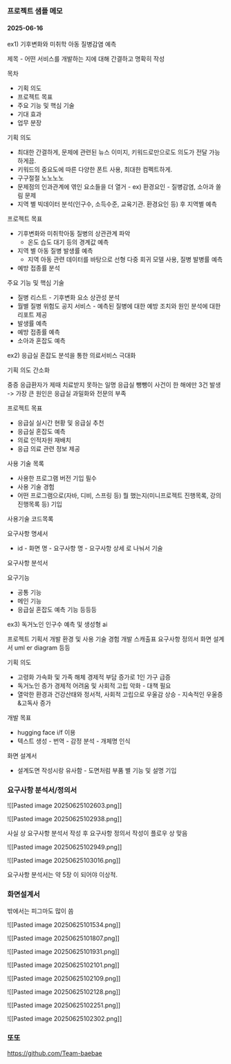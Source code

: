 ### 프로젝트 샘플 메모

#### 2025-06-16

ex1) 기후변화와 미취학 아동 질병감염 예측

제목 - 어떤 서비스를 개발하는 지에 대해 간결하고 명확히 작성

목차
- 기획 의도
- 프로젝트 목표
- 주요 기능 및 핵심 기술
- 기대 효과
- 업무 분장

기획 의도
- 최대한 간결하게, 문제에 관련된 뉴스 이미지, 키워드로만으로도 의도가 전달 가능하게끔.
- 키워드의 중요도에 따른 다양한 폰트 사용, 최대한 컴펙트하게.
- 구구절절 노노노노
- 문제점의 인과관계에 엮인 요소들을 더 열거 - ex) 환경요인 - 질병감염, 소아과 쏠림 문제
- 지역 별 빅데이터 분석(인구수, 소득수준, 교육기관. 환경요인 등) 후 지역별 예측

프로젝트 목표
- 기후변화와 미취학아동 질병의 상관관계 파악
	- 온도 습도 대기 등의 경계값 예측
- 지역 별 아동 질병 발생률 예측
	- 지역 아동 관련 데이터를 바탕으로 선형 다중 회귀 모델 사용, 질병 발병률 예측
- 예방 접종률 분석

주요 기능 및 핵심 기술
- 질병 리스트 - 기후변화 요소 상관성 분석
- 월별 질병 위험도 공지 서비스 - 예측된 질병에 대한 예방 조치와 원인 분석에 대한 리포트 제공
- 발생률 예측
- 예방 접종률 예측
- 소아과 혼잡도 예측



ex2) 응급실 혼잡도 분석을 통한 의료서비스 극대화

기획 의도 간소화

중증 응급환자가 제때 치료받지 못하는 일명 응급실 뺑뺑이 사건이 한 해에만 3건 발생
-> 가장 큰 원인은 응급실 과밀화와 전문의 부족

프로젝트 목표
- 응급실 실시간 현황 및 응급실 추천
- 응급실 혼잡도 예측
- 의료 인적자원 재배치
- 응급 의료 관련 정보 제공

사용 기술 목록
- 사용한 프로그램 버전 기입 필수
- 사용 기술 경험
- 어떤 프로그램으로(자바, 디비, 스프링 등) 뭘 했는지(미니프로젝트 진행목록, 강의진행목록 등) 기입

사용기술 코드목록

요구사항 명세서
- id - 화면 명 - 요구사항 명 - 요구사항 상세 로 나눠서 기술

요구사항 분석서

요구기능
- 공통 기능
- 메인 기능
- 응급실 혼잡도 예측 기능 등등등

ex3) 독거노인 인구수 예측 및 생성형 ai

프로젝트 기획서
개발 환경 및 사용 기술 경험
개발 스캐출표
요구사항 정의서
화면 설계서
uml 
er diagram 등등

기획 의도
- 고령화 가속화 및 가족 해체 경제적 부담 증가로 1인 가구 급증
- 독거노인 증가 경제적 어려움 및 사회적 고립 악화 - 대책 필요
- 열악한 환경과 건강산태와 정서적, 사회적 고립으로 우울감 상승 - 지속적인 우울증&고독사 증가

개발 목표
- hugging face i/f 이용
- 텍스트 생성 - 번역 - 감정 분석 - 개체명 인식

화면 설계서
- 설계도면 작성시랑 유사함 - 도면처럼 부품 별 기능 및 설명 기입





### 요구사항 분석서/정의서

![[Pasted image 20250625102603.png]]

![[Pasted image 20250625102938.png]]

사실 상 요구사항 분석서 작성 후 요구사항 정의서 작성이 플로우 상 맞음

![[Pasted image 20250625102949.png]]

![[Pasted image 20250625103016.png]]

요구사항 분석서는 약 5장 이 되어야 이상적.
### 화면설계서

밖에서는 피그마도 많이 씀

![[Pasted image 20250625101534.png]]

![[Pasted image 20250625101807.png]]

![[Pasted image 20250625101931.png]]

![[Pasted image 20250625102101.png]]

![[Pasted image 20250625102109.png]]

![[Pasted image 20250625102128.png]]

![[Pasted image 20250625102251.png]]

![[Pasted image 20250625102302.png]]



### 또또

https://github.com/Team-baebae